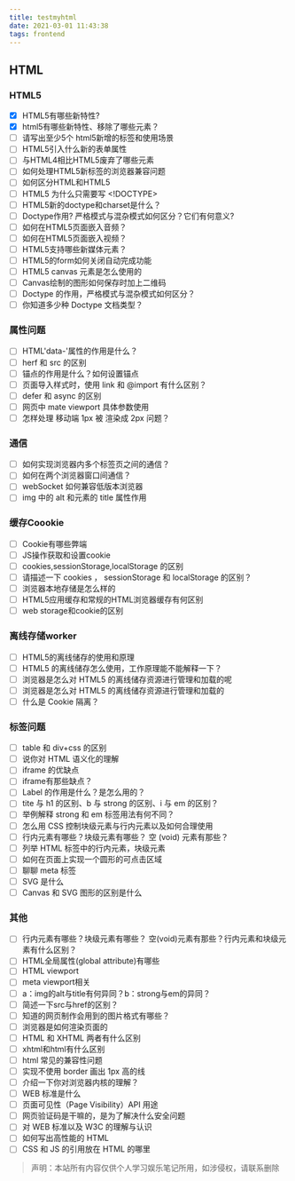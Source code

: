 ```yaml
---
title: testmyhtml
date: 2021-03-01 11:43:38
tags: frontend
---
```


## HTML
###  HTML5
- [X] HTML5有哪些新特性?
- [X] html5有哪些新特性、移除了哪些元素？
- [ ] 请写出至少5个 html5新增的标签和使用场景
- [ ] HTML5引入什么新的表单属性
- [ ] 与HTML4相比HTML5废弃了哪些元素
- [ ] 如何处理HTML5新标签的浏览器兼容问题
- [ ] 如何区分HTML和HTML5
- [ ] HTML5 为什么只需要写 <!DOCTYPE>
- [ ] HTML5新的doctype和charset是什么？
- [ ] Doctype作⽤? 严格模式与混杂模式如何区分？它们有何意义?
- [ ] 如何在HTML5页面嵌入音频？
- [ ] 如何在HTML5页面嵌入视频？
- [ ] HTML5支持哪些新媒体元素？
- [ ] HTML5的form如何关闭自动完成功能
- [ ] HTML5 canvas 元素是怎么使用的
- [ ] Canvas绘制的图形如何保存时加上二维码
- [ ] Doctype 的作用，严格模式与混杂模式如何区分？
- [ ] 你知道多少种 Doctype 文档类型？

###  属性问题
- [ ] HTML'data-'属性的作用是什么？
- [ ] herf 和 src 的区别
- [ ] 锚点的作用是什么？如何设置锚点
- [ ] 页面导入样式时，使用 link 和 @import 有什么区别？
- [ ] defer 和 async 的区别
- [ ] 网页中 mate viewport 具体参数使用
- [ ] 怎样处理 移动端 1px 被 渲染成 2px 问题？

###  通信
- [ ] 如何实现浏览器内多个标签页之间的通信？
- [ ] 如何在两个浏览器窗口间通信？
- [ ] webSocket 如何兼容低版本浏览器
- [ ] img 中的 alt 和元素的 title 属性作用

###  缓存Coookie
- [ ] Cookie有哪些弊端
- [ ] JS操作获取和设置cookie
- [ ] cookies,sessionStorage,localStorage 的区别
- [ ] 请描述⼀下 cookies ， sessionStorage 和 localStorage 的区别？
- [ ] 浏览器本地存储是怎么样的
- [ ] HTML5应用缓存和常规的HTML浏览器缓存有何区别
- [ ] web storage和cookie的区别

### 离线存储worker
- [ ] HTML5的离线储存的使用和原理
- [ ] HTML5 的离线储存怎么使⽤，⼯作原理能不能解释⼀下？
- [ ] 浏览器是怎么对 HTML5 的离线储存资源进⾏管理和加载的呢
- [ ] 浏览器是怎么对 HTML5 的离线储存资源进行管理和加载的
- [ ] 什么是 Cookie 隔离？

### 标签问题
- [ ] table 和 div+css 的区别
- [ ] 说你对 HTML 语义化的理解
- [ ] iframe 的优缺点
- [ ] iframe有那些缺点？
- [ ] Label 的作用是什么？是怎么用的？
- [ ] tite 与 h1 的区别、b 与 strong 的区别、i 与 em 的区别？
- [ ] 举例解释 strong 和 em 标签用法有何不同？
- [ ] 怎么用 CSS 控制块级元素与行内元素以及如何合理使用
- [ ] 行内元素有哪些？块级元素有哪些？ 空 (void) 元素有那些？
- [ ] 列举 HTML 标签中的行内元素，块级元素
- [ ] 如何在页面上实现一个圆形的可点击区域
- [ ] 聊聊 meta 标签
- [ ] SVG 是什么
- [ ] Canvas 和 SVG 图形的区别是什么

### 其他
- [ ] ⾏内元素有哪些？块级元素有哪些？ 空(void)元素有那些？⾏内元素和块级元素有什么区别？
- [ ] HTML全局属性(global attribute)有哪些
- [ ] HTML viewport
- [ ] meta viewport相关
- [ ] a：img的alt与title有何异同？b：strong与em的异同？
- [ ] 简述⼀下src与href的区别？
- [ ] 知道的⽹⻚制作会⽤到的图⽚格式有哪些？
- [ ] 浏览器是如何渲染页面的
- [ ] HTML 和 XHTML 两者有什么区别
- [ ] xhtml和html有什么区别
- [ ] html 常见的兼容性问题
- [ ] 实现不使用 border 画出 1px 高的线
- [ ] 介绍一下你对浏览器内核的理解？
- [ ] WEB 标准是什么
- [ ] 页面可见性（Page Visibility）API 用途
- [ ] 网页验证码是干嘛的，是为了解决什么安全问题
- [ ] 对 WEB 标准以及 W3C 的理解与认识
- [ ] 如何写出高性能的 HTML
- [ ] CSS 和 JS 的引用放在 HTML 的哪里

> 声明：本站所有内容仅供个人学习娱乐笔记所用，如涉侵权，请联系删除